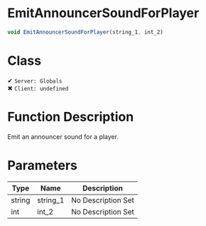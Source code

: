 # EmitAnnouncerSoundForPlayer
```js
void EmitAnnouncerSoundForPlayer(string_1, int_2)
```
# Class
✔ `Server: Globals`  
✖ `Client: undefined`  

# Function Description
Emit an announcer sound for a player.
# Parameters
Type|Name|Description
--|--|--
string|string_1|No Description Set
int|int_2|No Description Set
